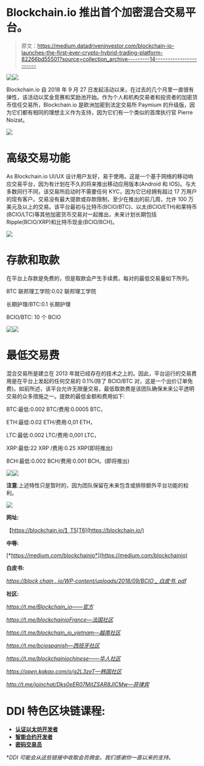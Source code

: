 # Blockchain.io 推出首个加密混合交易平台。

> 原文：<https://medium.datadriveninvestor.com/blockchain-io-launches-the-first-ever-crypto-hybrid-trading-platform-82266bd55501?source=collection_archive---------14----------------------->

[![](img/ad41842e12efd7cc7164191be5351280.png)](http://www.track.datadriveninvestor.com/1B9E)![](img/bb8704d3041a8243d345af11d0618c73.png)

Blockchain.io 自 2018 年 9 月 27 日发起活动以来，在过去的几个月里一直很有弹性，该活动以奖金竞赛和奖励池开始。作为个人和机构交易者和投资者的加密货币信任交易所，Blockchain.io 是欧洲加密到法定交易所 Paymium 的升级版，因为它们都有相同的理想主义作为支持，因为它们有一个类似的首席执行官 Pierre Noizat。

![](img/f739de3fac6d9f6b90ec6ed764688bc1.png)

# 高级交易功能

As Blockchain.io UI/UX 设计用户友好，易于使用。这是一个基于网络的移动响应交易平台，因为有计划在不久的将来推出移动应用版本(Android 和 IOS)。与大多数同行不同，该交易所启动时不需要任何 KYC，因为它已经拥有超过 17 万用户的现有客户。交易没有最大提款或存款限制，至少在推出的前几周，允许 100 万美元及以上的交易。该平台最初与比特币(BCIO/BTC)、以太(BCIO/ETH)和莱特币(BCIO/LTC)等其他加密货币交易对一起推出，未来计划长期包括 Ripple(BCIO/XRP)和比特币现金(BCIO/BCH)。

![](img/acefbe00f57473ef2903fa4b7e749f6d.png)

# 存款和取款

在平台上存款是免费的，但是取款会产生手续费。每对的最低交易量如下所列。

BTC 联邦理工学院:0.02 联邦理工学院

长期护理/BTC:0.1 长期护理

BCIO/BTC: 10 个 BCIO

![](img/c768e4d8e61c6cf10e5fda49fcdffc66.png)![](img/0124961df28119082fcf36f858ba96fb.png)

# 最低交易费

混合交易所是建立在 2013 年就已经存在的技术之上的。因此，平台运行的交易费用是在平台上发起的任何交易的 0.1%(除了 BCIO/BTC 对，这是一个出价订单免费)。如前所述，该平台允许无限量交易，最低取款费是该团队确保未来公平透明交易的众多措施之一。提款的最低金额和费用如下:

BTC:最低:0.002 BTC/费用:0.0005 BTC，

ETH:最低:0.02 ETH/费用:0,01 ETH，

LTC:最低:0.002 LTC/费用:0,001 LTC，

XRP:最低:22 XRP /费用:0.25 XRP(即将推出)

BCH:最低:0.002 BCH/费用:0.001 BCH。(即将推出)

![](img/2ebc4d4ed4be548e38ec0a532067ce63.png)![](img/0ebf7db64e26464b9947c1a944b373b9.png)

**注意**:上述特性只是暂时的，因为团队保留在未来包含或排除额外平台功能的权利。

![](img/e8a941d1ed35c40d719acaff125cfc73.png)

**网址:**

【https://blockchain.io/】T5[T6](https://blockchain.io/)

**中等:**

[*https://medium.com/blockchainio*](https://medium.com/blockchainio)

**白皮书:**

[*https://block chain . io/WP-content/uploads/2018/09/BCIO _ 白皮书. pdf*](https://blockchain.io/wp-content/uploads/2018/09/BCIO_Whitepaper.pdf)

**社区:**

*https://t.me/Blockchain_io——官方*

*https://t.me/blockchainioFrance—法国社区*

*https://t.me/blockchain_io_vietnam—越南社区*

*https://t.me/bciospanish—西班牙社区*

*https://t.me/blockchainiochinese——华人社区*

*https://open.kakao.com/o/g2L3zeT—韩国社区*

*http://t.me/joinchat/Dks0eER07MitZSAR8JICMw—菲律宾*

# DDI 特色区块链课程:

*   [**认证以太坊开发者**](http://go.datadriveninvestor.com/ethdev/mb)
*   [**智能合约开发者**](http://go.datadriveninvestor.com/smartcontract/mb)
*   [**密码交易员**](http://go.datadriveninvestor.com/cryptotrader)

**DDI 可能会从这些链接中收取会员佣金。我们感谢你一直以来的支持。*